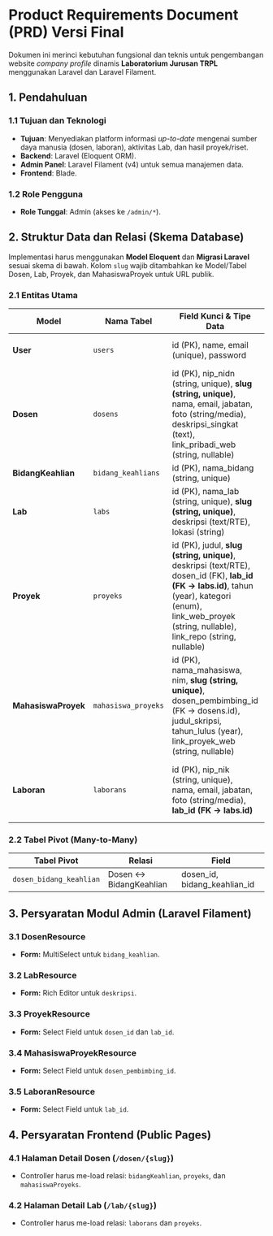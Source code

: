 # Product Requirements Document (PRD) Versi Final

Dokumen ini merinci kebutuhan fungsional dan teknis untuk pengembangan website _company profile_ dinamis **Laboratorium Jurusan TRPL** menggunakan Laravel dan Laravel Filament.

## 1. Pendahuluan

### 1.1 Tujuan dan Teknologi

-   **Tujuan**: Menyediakan platform informasi _up-to-date_ mengenai sumber daya manusia (dosen, laboran), aktivitas Lab, dan hasil proyek/riset.
-   **Backend**: Laravel (Eloquent ORM).
-   **Admin Panel**: Laravel Filament (v4) untuk semua manajemen data.
-   **Frontend**: Blade.

### 1.2 Role Pengguna

-   **Role Tunggal**: Admin (akses ke `/admin/*`).

## 2. Struktur Data dan Relasi (Skema Database)

Implementasi harus menggunakan **Model Eloquent** dan **Migrasi Laravel** sesuai skema di bawah. Kolom `slug` wajib ditambahkan ke Model/Tabel Dosen, Lab, Proyek, dan MahasiswaProyek untuk URL publik.

### 2.1 Entitas Utama

| Model               | Nama Tabel          | Field Kunci & Tipe Data                                                                                                                                                                                    | Relasi Penting                                | Keterangan                                                    |
| ------------------- | ------------------- | ---------------------------------------------------------------------------------------------------------------------------------------------------------------------------------------------------------- | --------------------------------------------- | ------------------------------------------------------------- |
| **User**            | `users`             | id (PK), name, email (unique), password                                                                                                                                                                    | -                                             | Hanya untuk Admin login ke Filament.                          |
| **Dosen**           | `dosens`            | id (PK), nip_nidn (string, unique), **slug (string, unique)**, nama, email, jabatan, foto (string/media), deskripsi_singkat (text), link_pribadi_web (string, nullable)                                    | 1:M Proyek, 1:M Mahasiswa, M:M BidangKeahlian | Staf Akademik.                                                |
| **BidangKeahlian**  | `bidang_keahlians`  | id (PK), nama_bidang (string, unique)                                                                                                                                                                      | M:M Dosen                                     | Kategori keahlian riset.                                      |
| **Lab**             | `labs`              | id (PK), nama_lab (string, unique), **slug (string, unique)**, deskripsi (text/RTE), lokasi (string)                                                                                                       | 1:M Laboran, 1:M Proyek                       | Entitas Lab (mis. Lab Jaringan, Lab Pemrograman).             |
| **Proyek**          | `proyeks`           | id (PK), judul, **slug (string, unique)**, deskripsi (text/RTE), dosen_id (FK), **lab_id (FK → labs.id)**, tahun (year), kategori (enum), link_web_proyek (string, nullable), link_repo (string, nullable) | M:1 Dosen, **M:1 Lab**                        | Riset/aplikasi yang bernaung di bawah Lab tertentu.           |
| **MahasiswaProyek** | `mahasiswa_proyeks` | id (PK), nama_mahasiswa, nim, **slug (string, unique)**, dosen_pembimbing_id (FK → dosens.id), judul_skripsi, tahun_lulus (year), link_proyek_web (string, nullable)                                       | M:1 Dosen                                     | Data Proyek Akhir/Skripsi Mahasiswa.                          |
| **Laboran**         | `laborans`          | id (PK), nip_nik (string, unique), nama, email, jabatan, foto (string/media), **lab_id (FK → labs.id)**                                                                                                    | **M:1 Lab**                                   | Staf Laboratorium Non-Akademik yang ditugaskan pada satu Lab. |

### 2.2 Tabel Pivot (Many-to-Many)

| Tabel Pivot             | Relasi                 | Field                        |
| ----------------------- | ---------------------- | ---------------------------- |
| `dosen_bidang_keahlian` | Dosen ↔ BidangKeahlian | dosen_id, bidang_keahlian_id |

## 3. Persyaratan Modul Admin (Laravel Filament)

### 3.1 DosenResource

-   **Form:** MultiSelect untuk `bidang_keahlian`.

### 3.2 LabResource

-   **Form:** Rich Editor untuk `deskripsi`.

### 3.3 ProyekResource

-   **Form:** Select Field untuk `dosen_id` dan `lab_id`.

### 3.4 MahasiswaProyekResource

-   **Form:** Select Field untuk `dosen_pembimbing_id`.

### 3.5 LaboranResource

-   **Form:** Select Field untuk `lab_id`.

## 4. Persyaratan Frontend (Public Pages)

### 4.1 Halaman Detail Dosen (`/dosen/{slug}`)

-   Controller harus me-load relasi: `bidangKeahlian`, `proyeks`, dan `mahasiswaProyeks`.

### 4.2 Halaman Detail Lab (`/lab/{slug}`)

-   Controller harus me-load relasi: `laborans` dan `proyeks`.
